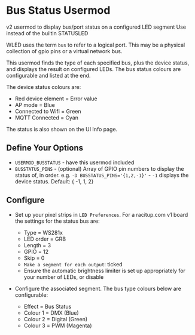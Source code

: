 # Bus Status Usermod

v2 usermod to display bus/port status on a configured LED segment
Use instead of the builtin STATUSLED

WLED uses the term `bus` to refer to a logical port. This may be a physical collection of gpio pins or a virtual
network bus.

This usermod finds the type of each specified bus, plus the device status, and displays the result on configured LEDs.
The bus status colours are configurable and listed at the end.

The device status colours are:
* Red device element = Error value
* AP mode = Blue
* Connected to Wifi = Green
* MQTT Connected = Cyan

The status is also shown on the UI Info page.

## Define Your Options

* `USERMOD_BUSSTATUS`   - have this usermod included
* `BUSSTATUS_PINS`      - (optional) Array of GPIO pin numbers to display the status of, in order. e.g. `-D BUSSTATUS_PINS='{1,2,-1}'`
                        - `-1` displays the device status. Default: { -1, 1, 2}

## Configure

* Set up your pixel strips in `LED Preferences`. For a racitup.com v1 board the settings for the status bus are:
  - Type = WS281x
  - LED order = GRB
  - Length = 3
  - GPIO = 12
  - Skip = 0
  - `Make a segment for each output`: ticked
  - Ensure the automatic brightness limiter is set up appropriately for your number of LEDs, or disable

* Configure the associated segment. The bus type colours below are configurable:
  - Effect = Bus Status
  - Colour 1 = DMX (Blue)
  - Colour 2 = Digital (Green)
  - Colour 3 = PWM (Magenta)
